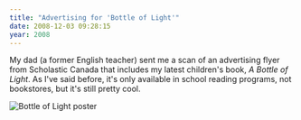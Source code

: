 ```yaml
---
title: "Advertising for 'Bottle of Light'"
date: 2008-12-03 09:28:15
year: 2008
---
```

My dad (a former English teacher) sent me a scan of an advertising flyer from Scholastic Canada that includes my latest children's book, <em>A Bottle of Light</em>. As I've said before, it's only available in school reading programs, not bookstores, but it's still pretty cool.

<img src="{{'/files/2008/12/scholastic.jpg' | relative_url}}" alt="Bottle of Light poster" />
